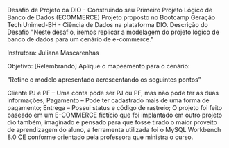 Desafio de Projeto da DIO - Construindo seu Primeiro Projeto Lógico de Banco de Dados (ECOMMERCE)
Projeto proposto no Bootcamp Geração Tech Unimed-BH - Ciência de Dados na plataforma DIO.
Descrição do Desafio
"Neste desafio, iremos replicar a modelagem do projeto lógico de banco de dados para um cenário de e-commerce."

Instrutora: Juliana Mascarenhas

Objetivo:
[Relembrando] Aplique o mapeamento para o cenário:

“Refine o modelo apresentado acrescentando os seguintes pontos”

Cliente PJ e PF – Uma conta pode ser PJ ou PF, mas não pode ter as duas informações;
Pagamento – Pode ter cadastrado mais de uma forma de pagamento;
Entrega – Possui status e código de rastreio;
O projeto foi feito baseado em um E-COMMERCE fictício que foi implantado em outro projeto dio também, imaginado e pensado para que fosse tirado o maior proveito de aprendizagem do aluno, a ferramenta utilizada foi o MySQL Workbench 8.0 CE conforme orientado pela professora que ministra o curso.
